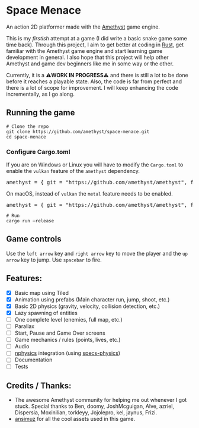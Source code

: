 # Space Menace
An action 2D platformer made with the [Amethyst](https://amethyst.rs/) game engine.

This is my *firstish* attempt at a game (I did write a basic snake game some time back). Through this project, I aim to get better at coding in [Rust](https://www.rust-lang.org/), get familiar with the Amethyst game engine and start learning game development in general. I also hope that this project will help other Amethyst and game dev beginners like me in some way or the other.

Currently, it is a :warning:**WORK IN PROGRESS**:warning: and there is still a lot to be done before it reaches a playable state. Also, the code is far from perfect and there is a lot of scope for improvement. I will keep enhancing the code incrementally, as I go along. 

## Running the game
```
# Clone the repo
git clone https://github.com/amethyst/space-menace.git
cd space-menace
```

### Configure Cargo.toml

If you are on Windows or Linux you will have to modify the `Cargo.toml` to enable the `vulkan` feature of the `amethyst` dependency.
<pre>
amethyst = { git = "https://github.com/amethyst/amethyst", features = ["nightly", <b style="color: green;">"vulkan"</b>, "json"] }
</pre>
On macOS, instead of `vulkan` the `metal` feature needs to be enabled.
<pre>
amethyst = { git = "https://github.com/amethyst/amethyst", features = ["nightly", <b style="color: green;">"metal"</b>, "json"] }
</pre>

```
# Run
cargo run —release 
```

## Game controls
Use the `left arrow` key and `right arrow` key to move the player and the `up arrow` key to jump. Use `spacebar` to fire.

## Features:
- [x] Basic map using Tiled
- [x] Animation using prefabs (Main character run, jump, shoot, etc.)
- [x] Basic 2D physics (gravity, velocity, collision detection, etc.)
- [x] Lazy spawning of entities
- [ ] One complete level (enemies, full map, etc.)
- [ ] Parallax
- [ ] Start, Pause and Game Over screens
- [ ] Game mechanics / rules (points, lives, etc.)
- [ ] Audio
- [ ] [nphysics](https://nphysics.org/) integration (using [specs-physics](https://github.com/amethyst/specs-physics/))
- [ ] Documentation
- [ ] Tests

## Credits / Thanks:
- The awesome Amethyst community for helping me out whenever I got stuck. Special thanks to Ben, doomy, JoshMcguigan, Alve, azriel, Dispersia, Moxinilian, torkleyy, Jojolepro, kel, jaynus, Frizi.
- [ansimuz](https://ansimuz.itch.io/) for all the cool assets used in this game.

